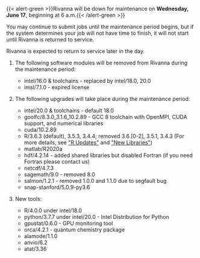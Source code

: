 {{< alert-green >}}Rivanna will be down for maintenance on <strong>Wednesday, June 17</strong>, beginning at 6 a.m.{{< /alert-green >}}

You may continue to submit jobs until the maintenance period begins, but if the system determines your job will not have time to finish, it will not start until Rivanna is returned to service.
<!--more-->

Rivanna is expected to return to service later in the day.

1. The following software modules will be removed from Rivanna during the maintenance period:
    * intel/16.0 & toolchains - replaced by intel/18.0, 20.0
    * imsl/7.1.0 - expired license

1. The following upgrades will take place during the maintenance period:
    * intel/20.0 & toolchains - default 18.0
    * goolfc/8.3.0_3.1.6_10.2.89 - GCC 8 toolchain with OpenMPI, CUDA support, and numerical libraries
    * cuda/10.2.89
    * R/3.6.3 (default), 3.5.3, 3.4.4; removed 3.6.[0-2], 3.5.1, 3.4.3  (For more details, see ["R Updates"](/userinfo/r_updates) and ["New Libraries"](/userinfo/transition_new_r_libraries))
    * matlab/R2020a
    * hdf/4.2.14 - added shared libraries but disabled Fortran (if you need Fortran please contact us)
    * netcdf/4.7.3
    * sagemath/9.0 - removed 8.0
    * salmon/1.2.1 - removed 1.0.0 and 1.1.0 due to segfault bug
    * snap-stanford/5.0.9-py3.6

1. New tools:
    * R/4.0.0 under intel/18.0
    * python/3.7.7 under intel/20.0 - Intel Distribution for Python
    * gpustat/0.6.0 - GPU monitoring tool
    * orca/4.2.1 - quantum chemistry package
    * alamode/1.1.0
    * anvio/6.2
    * atat/3.36
